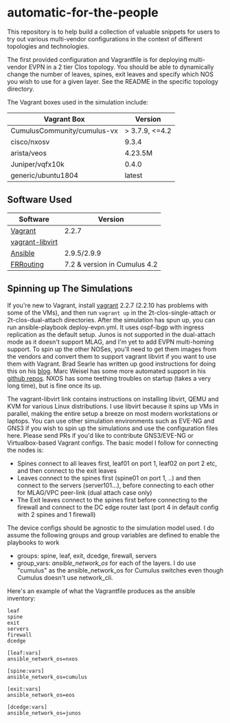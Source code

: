# automatic-for-the-people
This repository is to help build a collection of valuable snippets for users to try out various multi-vendor configurations in the context of different topologies and technologies. 

The first provided configuration and Vagrantfile is for deploying multi-vendor EVPN in a 2 tier Clos topology. You should be able to dynamically change the number of leaves, spines, exit leaves and specify which NOS you wish to use for a given layer. See the README in the specific topology directory.

The Vagrant boxes used in the simulation include:

| Vagrant Box                       | Version     |
|-----------------------------------|-------------|
| CumulusCommunity/cumulus-vx       | > 3.7.9, <=4.2 |
| cisco/nxosv                       | 9.3.4       |
| arista/veos                       | 4.23.5M     |
| Juniper/vqfx10k                   | 0.4.0       |
| generic/ubuntu1804                | latest      |


## Software Used

| Software          | Version |
|-------------------|---------|
|[Vagrant](https://www.vagrantup.com/)| 2.2.7|
|[vagrant-libvirt](https://github.com/vagrant-libvirt/vagrant-libvirt)|
|[Ansible](https://www.ansible.com/)| 2.9.5/2.9.9 |
|[FRRouting](https://frrouting.org/)| 7.2 & version in Cumulus 4.2 |

## Spinning up The Simulations

If you're new to Vagrant, install [vagrant](https://releases.hashicorp.com/vagrant/) 2.2.7 (2.2.10 has problems with some of the VMs), and then run ```vagrant up``` in the 2t-clos-single-attach or 2t-clos-dual-attach directories. After the simulation has spun up, you can run ansible-playbook deploy-evpn.yml. It uses ospf-ibgp with ingress replication as the default setup. Junos is not supported in the dual-attach mode as it doesn't support MLAG, and I'm yet to add EVPN multi-homing support. To spin up the other NOSes, you'll need to get them images from the vendors and convert them to support vagrant libvirt if you want to use them with Vagrant. Brad Searle has written up good instructions for doing this on his [blog](https://codingpackets.com/blog/tag/libvirt/). Marc Weisel has some more automated support in his [github repos](https://github.com/mweisel?tab=repositories). NXOS has some teething troubles on startup (takes a very long time), but is fine once its up.

The vagrant-libvirt link contains instructions on installing libvirt, QEMU and KVM for various Linux distributions. I use libvirt because it spins up VMs in parallel, making the entire setup a breeze on most modern workstations or laptops. You can use other simulation environments such as EVE-NG and GNS3 if you wish to spin up the simulations and use the configuration files here. Please send PRs if you'd like to contribute GNS3/EVE-NG or Virtualbox-based Vagrant configs. The basic model I follow for connecting the nodes is:
* Spines connect to all leaves first, leaf01 on port 1, leaf02 on port 2 etc, and then connect to the exit leaves
* Leaves connect to the spines first (spine01 on port 1, ..) and then connect to the servers (server101...), before connecting to each other for MLAG/VPC peer-link (dual attach case only)
* The Exit leaves connect to the spines first before connecting to the firewall and connect to the DC edge router last (port 4 in default config with 2 spines and 1 firewall)

The device configs should be agnostic to the simulation model used. I do assume the following groups and group variables are defined to enable the playbooks to work
* groups: spine, leaf, exit, dcedge, firewall, servers
* group_vars: _ansible_network_os_ for each of the layers. I do use "cumulus" as the ansible_network_os for Cumulus switches even though Cumulus doesn't use network_cli.

Here's an example of what the Vagrantfile produces as the ansible inventory:
```[all:children]
leaf
spine
exit
servers
firewall
dcedge

[leaf:vars]
ansible_network_os=nxos

[spine:vars]
ansible_network_os=cumulus

[exit:vars]
ansible_network_os=eos

[dcedge:vars]
ansible_network_os=junos
````


